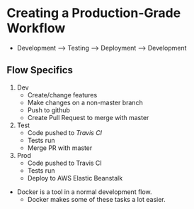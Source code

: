 # Creating a Production-Grade Workflow

- Development --> Testing --> Deployment --> Development

## Flow Specifics

1. Dev
    - Create/change features
    - Make changes on a non-master branch
    - Push to github
    - Create Pull Request to merge with master
2. Test
    - Code pushed to *Travis CI*
    - Tests run
    - Merge PR with master
3. Prod
    - Code pushed to Travis CI
    - Tests run
    - Deploy to AWS Elastic Beanstalk

- Docker is a tool in a normal development flow.
    - Docker makes some of these tasks a lot easier.
